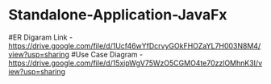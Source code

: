 # Standalone-Application-JavaFx

#ER Digaram Link - https://drive.google.com/file/d/1Ucf46wYfDcrvyGOkFHOZaYL7H003N8M4/view?usp=sharing
#Use Case Diagram - https://drive.google.com/file/d/15xipWgV75WzO5CGMO4te70zzlOMhnK3I/view?usp=sharing
